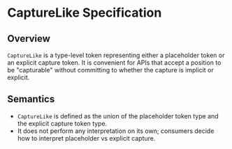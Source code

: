 # CaptureLike Specification

## Overview

`CaptureLike` is a type-level token representing either a placeholder token or
an explicit capture token. It is convenient for APIs that accept a position to
be "capturable" without committing to whether the capture is implicit or
explicit.

## Semantics

- `CaptureLike` is defined as the union of the placeholder token type and the
  explicit capture token type.
- It does not perform any interpretation on its own; consumers decide how to
  interpret placeholder vs explicit capture.
